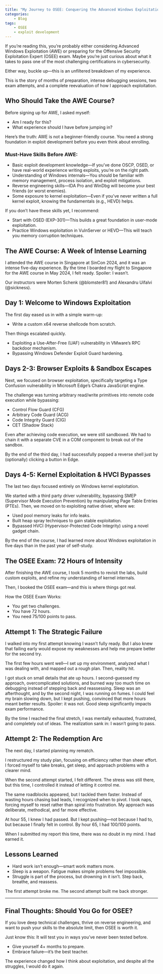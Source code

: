 ```yaml
---
title: "My Journey to OSEE: Conquering the Advanced Windows Exploitation (AWE) Course & Exam"
categories: 
    - Blog
tags:
    - OSEE
    - exploit development
---
```


If you’re reading this, you’re probably either considering Advanced Windows Exploitation (AWE) or preparing for the Offensive Security Exploitation Expert (OSEE) exam. Maybe you’re just curious about what it takes to pass one of the most challenging certifications in cybersecurity.  

Either way, buckle up—this is an unfiltered breakdown of my experience.  

This is the story of months of preparation, intense debugging sessions, two exam attempts, and a complete reevaluation of how I approach exploitation.  

Who Should Take the AWE Course?
---

Before signing up for AWE, I asked myself:  

- Am I ready for this?  
- What experience should I have before jumping in?  

Here’s the truth: AWE is not a beginner-friendly course. You need a strong foundation in exploit development before you even think about enrolling.  

### Must-Have Skills Before AWE:

- Basic exploit development knowledge—If you’ve done OSCP, OSED, or have real-world experience writing exploits, you’re on the right path.  
- Understanding of Windows internals—You should be familiar with memory management, process isolation, and exploit mitigations.  
- Reverse engineering skills—IDA Pro and WinDbg will become your best friends (or worst enemies).  
- Some exposure to kernel exploitation—Even if you’ve never written a full kernel exploit, knowing the fundamentals (e.g., HEVD) helps.  

If you don’t have these skills yet, I recommend:  

- Start with OSED (EXP-301)—This builds a great foundation in user-mode exploitation.  
- Practice Windows exploitation in VulnServer or HEVD—This will teach you memory corruption techniques.  

The AWE Course: A Week of Intense Learning
---

I attended the AWE course in Singapore at SinCon 2024, and it was an intense five-day experience. By the time I boarded my flight to Singapore for the AWE course in May 2024, I felt ready. Spoiler: I wasn’t.

Our instructors were Morten Schenk (@blomster81) and Alexandru Uifalvi (@sickness).

Day 1: Welcome to Windows Exploitation
---

The first day eased us in with a simple warm-up:  

- Write a custom x64 reverse shellcode from scratch.  

Then things escalated quickly.  

- Exploiting a Use-After-Free (UAF) vulnerability in VMware’s RPC backdoor mechanism.  
- Bypassing Windows Defender Exploit Guard hardening.  

Days 2-3: Browser Exploits & Sandbox Escapes
---

Next, we focused on browser exploitation, specifically targeting a Type Confusion vulnerability in Microsoft Edge’s Chakra JavaScript engine.  

The challenge was turning arbitrary read/write primitives into remote code execution while bypassing:  

- Control Flow Guard (CFG)  
- Arbitrary Code Guard (ACG)  
- Code Integrity Guard (CIG)  
- CET (Shadow Stack)  

Even after achieving code execution, we were still sandboxed. We had to chain it with a separate CVE in a COM component to break out of the sandbox.  

By the end of the third day, I had successfully popped a reverse shell just by (optionally) clicking a button in Edge.  

Days 4-5: Kernel Exploitation & HVCI Bypasses
---

The last two days focused entirely on Windows kernel exploitation.  

We started with a third party driver vulnerability, bypassing SMEP (Supervisor Mode Execution Prevention) by manipulating Page Table Entries (PTEs). Then, we moved on to exploiting native driver, where we:  

- Used pool memory leaks for info leaks.  
- Built heap spray techniques to gain stable exploitation.  
- Bypassed HVCI (Hypervisor-Protected Code Integrity) using a novel gadget chain.  

By the end of the course, I had learned more about Windows exploitation in five days than in the past year of self-study.  

The OSEE Exam: 72 Hours of Intensity
---

After finishing the AWE course, I took 5 months to revisit the labs, build custom exploits, and refine my understanding of kernel internals.  

Then, I booked the OSEE exam—and this is where things got real.  

How the OSEE Exam Works:
- You get two challenges.  
- You have 72 hours.  
- You need 75/100 points to pass.
  
Attempt 1: The Strategic Failure
--- 

I walked into my first attempt knowing I wasn’t fully ready. But I also knew that failing early would expose my weaknesses and help me prepare better for the second try.  

The first few hours went well—I set up my environment, analyzed what I was dealing with, and mapped out a rough plan. Then, reality hit.  

I got stuck on small details that ate up hours. I second-guessed my approach, overcomplicated solutions, and burned way too much time on debugging instead of stepping back and reassessing. Sleep was an afterthought, and by the second night, I was running on fumes. I could feel my brain slowing down, but I kept pushing, convinced that more hours meant better results. Spoiler: it was not. Good sleep significantly impacts exam performance.

By the time I reached the final stretch, I was mentally exhausted, frustrated, and completely out of ideas. The realization sank in: I wasn’t going to pass.  

Attempt 2: The Redemption Arc
---

The next day, I started planning my rematch.  

I restructured my study plan, focusing on efficiency rather than sheer effort. I forced myself to take breaks, get sleep, and approach problems with a clearer mind.  

When the second attempt started, I felt different. The stress was still there, but this time, I controlled it instead of letting it control me.  

The same roadblocks appeared, but I tackled them faster. Instead of wasting hours chasing bad leads, I recognized when to pivot. I took naps, forcing myself to reset rather than spiral into frustration. My approach was deliberate, methodical, and far more effective.  

At hour 55, I knew I had passed. But I kept pushing—not because I had to, but because I finally felt in control. By hour 65, I had 100/100 points.  

When I submitted my report this time, there was no doubt in my mind. I had earned it.  

Lessons Learned
---

- Hard work isn’t enough—smart work matters more.  
- Sleep is a weapon. Fatigue makes simple problems feel impossible.  
- Struggle is part of the process, but drowning in it isn’t. Step back, breathe, and reassess.  

The first attempt broke me. The second attempt built me back stronger.

---

## Final Thoughts: Should You Go for OSEE?

If you love deep technical challenges, thrive on reverse engineering, and want to push your skills to the absolute limit, then OSEE is worth it.  

Just know this: It will test you in ways you’ve never been tested before.  

- Give yourself 4+ months to prepare.  
- Embrace failure—it’s the best teacher.

The experience changed how I think about exploitation, and despite all the struggles, I would do it again.
